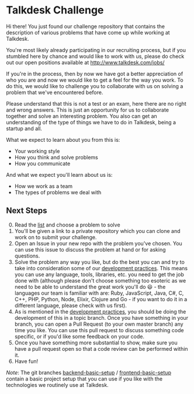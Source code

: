 # Talkdesk Challenge

Hi there! You just found our challenge repository that contains the description
of various problems that have come up while working at Talkdesk.

You're most likely already participating in our recruiting process, but if you
stumbled here by chance and would like to work with us, please do check out our
open positions available at http://www.talkdesk.com/jobs/

If you're in the process, then by now we have got a better appreciation of who
you are and now we would like to get a feel for the way you work. To do this, we
would like to challenge you to collaborate with us on solving a problem that
we've encountered before.

Please understand that this is not a test or an exam, here there are no right and wrong
answers. This is just an opportunity for us to collaborate together and solve an interesting
problem. You also can get an understanding of the type of things we have to do in Talkdesk,
being a startup and all.

What we expect to learn about you from this is:

* Your working style
* How you think and solve problems
* How you communicate

And what we expect you'll learn about us is:

* How we work as a team
* The types of problems we deal with

## Next Steps

0. Read the [list](problems/) and choose a problem to solve
0. You'll be given a link to a private repository which you can clone and work
   on to submit your challenge.
0. Open an Issue in your new repo with the problem you've chosen. You can use this
   issue to discuss the problem at hand or for asking questions.
0. Solve the problem any way you like, but do the best you can and try to take
   into consideration some of our [development practices](docs/development_practices.md).
   This means you can use any language, tools, libraries, etc. you need to get the job
   done with (although please don't choose something too esoteric as we need to be
   able to understand the great work you'll do :smiley: - the languages our team is familiar with are: Ruby, JavaScript, Java, C#, C, C++, PHP, Python, Node, Elixir, Clojure and Go - if you want to do it in a different language, please check with us first).
0. As is mentioned in the [development practices](docs/development_practices.md), you should be doing the development of this in a topic branch. Once you have something in your branch, you can open a Pull Request (to your own master branch) any time you like. You can use this pull request to discuss something code specific, or if you'd like some feedback on your code.
0. Once you have something more substantial to show, make sure you have a pull request open so that a code review can be performed within it.
0. Have fun!

*Note*: The git branches [backend-basic-setup][1] / [frontend-basic-setup][2]
contain a basic project setup that you can use if you like with the technologies
we routinely use at Talkdesk.

[1]:https://github.com/Talkdesk/challenge/tree/backend-basic-setup
[2]:https://github.com/Talkdesk/challenge/tree/frontend-basic-setup
